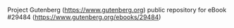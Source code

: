 Project Gutenberg (https://www.gutenberg.org) public repository for eBook #29484 (https://www.gutenberg.org/ebooks/29484)
